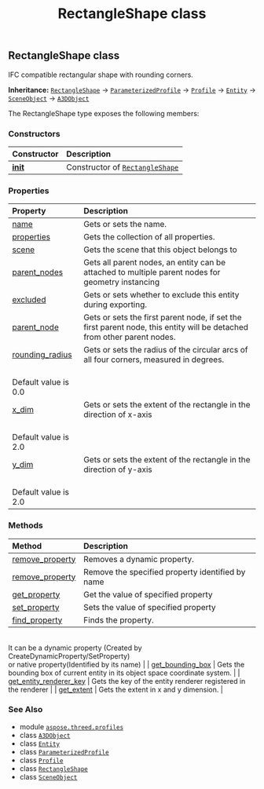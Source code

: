 ﻿---
title: RectangleShape class
second_title: Aspose.3D for Python via .NET API References
description: 
type: docs
weight: 120
url: /python-net/aspose.threed.profiles/rectangleshape/
is_root: false
---

## RectangleShape class

IFC compatible rectangular shape with rounding corners.



**Inheritance:** [`RectangleShape`](/3d/python-net/aspose.threed.profiles/rectangleshape) → 
[`ParameterizedProfile`](/3d/python-net/aspose.threed.profiles/parameterizedprofile) → 
[`Profile`](/3d/python-net/aspose.threed.profiles/profile) → 
[`Entity`](/3d/python-net/aspose.threed/entity) → 
[`SceneObject`](/3d/python-net/aspose.threed/sceneobject) → 
[`A3DObject`](/3d/python-net/aspose.threed/a3dobject)



The RectangleShape type exposes the following members:

### Constructors
| Constructor | Description |
| :- | :- |
| [__init__](/3d/python-net/aspose.threed.profiles/rectangleshape/__init__/#) | Constructor of [`RectangleShape`](/3d/python-net/aspose.threed.profiles/rectangleshape) |


### Properties
| Property | Description |
| :- | :- |
| [name](/3d/python-net/aspose.threed.profiles/rectangleshape/name) | Gets or sets the name. |
| [properties](/3d/python-net/aspose.threed.profiles/rectangleshape/properties) | Gets the collection of all properties. |
| [scene](/3d/python-net/aspose.threed.profiles/rectangleshape/scene) | Gets the scene that this object belongs to |
| [parent_nodes](/3d/python-net/aspose.threed.profiles/rectangleshape/parent_nodes) | Gets all parent nodes, an entity can be attached to multiple parent nodes for geometry instancing |
| [excluded](/3d/python-net/aspose.threed.profiles/rectangleshape/excluded) | Gets or sets whether to exclude this entity during exporting. |
| [parent_node](/3d/python-net/aspose.threed.profiles/rectangleshape/parent_node) | Gets or sets the first parent node, if set the first parent node, this entity will be detached from other parent nodes. |
| [rounding_radius](/3d/python-net/aspose.threed.profiles/rectangleshape/rounding_radius) | Gets or sets the radius of the circular arcs of all four corners, measured in degrees.<br/>Default value is 0.0 |
| [x_dim](/3d/python-net/aspose.threed.profiles/rectangleshape/x_dim) | Gets or sets the extent of the rectangle in the direction of x-axis<br/>Default value is 2.0 |
| [y_dim](/3d/python-net/aspose.threed.profiles/rectangleshape/y_dim) | Gets or sets the extent of the rectangle in the direction of y-axis<br/>Default value is 2.0 |


### Methods
| Method | Description |
| :- | :- |
| [remove_property](/3d/python-net/aspose.threed.profiles/rectangleshape/remove_property/#aspose.threed.Property) | Removes a dynamic property. |
| [remove_property](/3d/python-net/aspose.threed.profiles/rectangleshape/remove_property/#str) | Remove the specified property identified by name |
| [get_property](/3d/python-net/aspose.threed.profiles/rectangleshape/get_property/#str) | Get the value of specified property |
| [set_property](/3d/python-net/aspose.threed.profiles/rectangleshape/set_property/#str-any) | Sets the value of specified property |
| [find_property](/3d/python-net/aspose.threed.profiles/rectangleshape/find_property/#str) | Finds the property.<br/>It can be a dynamic property (Created by CreateDynamicProperty/SetProperty) <br/>or native property(Identified by its name) |
| [get_bounding_box](/3d/python-net/aspose.threed.profiles/rectangleshape/get_bounding_box/#) | Gets the bounding box of current entity in its object space coordinate system. |
| [get_entity_renderer_key](/3d/python-net/aspose.threed.profiles/rectangleshape/get_entity_renderer_key/#) | Gets the key of the entity renderer registered in the renderer |
| [get_extent](/3d/python-net/aspose.threed.profiles/rectangleshape/get_extent/#) | Gets the extent in x and y dimension. |



### See Also
* module [`aspose.threed.profiles`](..)
* class [`A3DObject`](/3d/python-net/aspose.threed/a3dobject)
* class [`Entity`](/3d/python-net/aspose.threed/entity)
* class [`ParameterizedProfile`](/3d/python-net/aspose.threed.profiles/parameterizedprofile)
* class [`Profile`](/3d/python-net/aspose.threed.profiles/profile)
* class [`RectangleShape`](/3d/python-net/aspose.threed.profiles/rectangleshape)
* class [`SceneObject`](/3d/python-net/aspose.threed/sceneobject)
